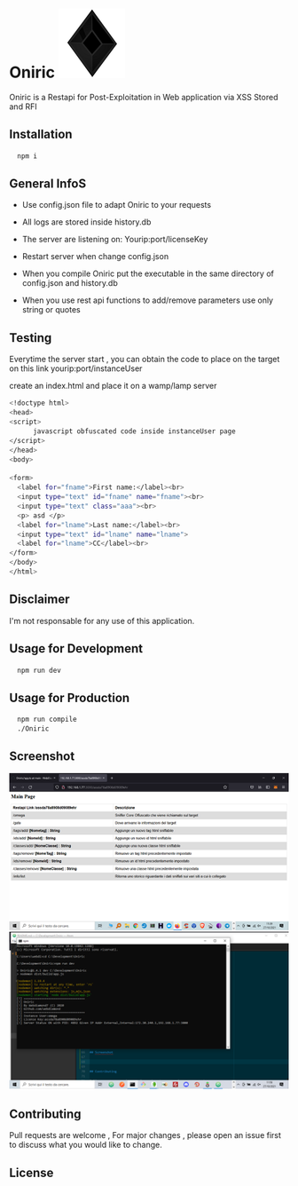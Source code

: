 # Oniric ![logo](https://github.com/WebDiamond/Oniric/blob/main/logo.png)

Oniric is a Restapi for Post-Exploitation in Web application
via XSS Stored and RFI

## Installation

```bash
  npm i
```
## General InfoS

* Use config.json file to adapt Oniric to your requests
* All logs are stored inside history.db
* The server are listening on: Yourip:port/licenseKey
* Restart server when change config.json
* When you compile Oniric put the executable in the same directory of
  config.json and history.db

* When you use rest api functions to add/remove parameters use only string or quotes

## Testing

Everytime the server start , you can obtain the code to place
on the target on this link yourip:port/instanceUser

create an index.html and place it on a wamp/lamp server

```bash
<!doctype html>
<head>
<script>
      javascript obfuscated code inside instanceUser page
</script>
</head>
<body>

<form>
  <label for="fname">First name:</label><br>
  <input type="text" id="fname" name="fname"><br>
  <input type="text" class="aaa"><br>
  <p> asd </p>
  <label for="lname">Last name:</label><br>
  <input type="text" id="lname" name="lname">
  <label for="lname">CC</label><br>
</form>
</body>
</html>
```

## Disclaimer

I'm not responsable for any use of this application.

## Usage for Development
```bash
  npm run dev
```
## Usage for Production
```bash
  npm run compile
  ./Oniric
```


## Screenshot

![Image of Oniric logo](https://github.com/WebDiamond/Oniric/blob/main/proof.png)
![Image of Oniric logo](https://github.com/WebDiamond/Oniric/blob/main/proof2.png)

## Contributing

Pull requests are welcome , For major changes , please open an issue
first to discuss what you would like to change.


## License
